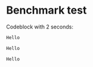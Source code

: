 # Benchmark test

Codeblock with 2 seconds:

```bash mdox-exec="bash ./benchdata/sleep2.sh"
Hello
```

```bash mdox-exec="bash ./benchdata/sleep2.sh"
Hello
```

```bash mdox-exec="bash ./benchdata/sleep2.sh"
Hello
```
